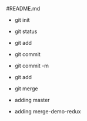 #README.md
- git init
- git status
- git add
- git commit
- git commit -m
- git add
- git merge 
- adding master

- adding merge-demo-redux